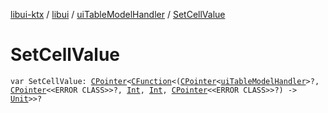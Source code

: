 [libui-ktx](../../index.md) / [libui](../index.md) / [uiTableModelHandler](index.md) / [SetCellValue](./-set-cell-value.md)

# SetCellValue

`var SetCellValue: `[`CPointer`](../../kotlinx.cinterop/-c-pointer/index.md)`<`[`CFunction`](../../kotlinx.cinterop/-c-function/index.md)`<(`[`CPointer`](../../kotlinx.cinterop/-c-pointer/index.md)`<`[`uiTableModelHandler`](index.md)`>?, `[`CPointer`](../../kotlinx.cinterop/-c-pointer/index.md)`<<ERROR CLASS>>?, `[`Int`](https://kotlinlang.org/api/latest/jvm/stdlib/kotlin/-int/index.html)`, `[`Int`](https://kotlinlang.org/api/latest/jvm/stdlib/kotlin/-int/index.html)`, `[`CPointer`](../../kotlinx.cinterop/-c-pointer/index.md)`<<ERROR CLASS>>?) -> `[`Unit`](https://kotlinlang.org/api/latest/jvm/stdlib/kotlin/-unit/index.html)`>>?`